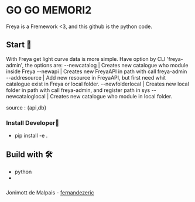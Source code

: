 # GO GO MEMORI2

Freya is a Fremework <3, and this github is the python code.

## Start 🚀
With Freya get light curve data is more simple.
Have option by CLI 'freya-admin', the options are:
  --newcatalog <name> <source> | Creates new catalogue who module inside Freya
  --newapi | Creates new FreyaAPI in path with call freya-admin 
  --addresource <name> | Add new resource in FreyaAPI, but first need whit catalogue exist in Freya or local folder.
  --newfolderlocal | Creates new local folder in path with call freya-admin, and register path in sys
  --newcataloglocal <name> <source> | Creates new catalogue who module in local folder.
  
  source : {api,db}
### Install Developer🔧
* pip install -e .
## Build with 🛠️
* python
* 
###
Jonimott de Malpais - [fernandezeric](https://github.com/fernandezeric)
